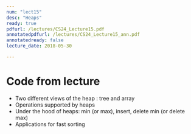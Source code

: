 ```yaml
---
num: "lect15"
desc: "Heaps"
ready: true
pdfurl: /lectures/CS24_Lecture15.pdf
annotatedpdfurl: /lectures/CS24_Lecture15_ann.pdf
annotatedready: false
lecture_date: 2018-05-30

---
```

# Code from lecture

* Two different views of the heap : tree and array 
* Operations supported by heaps
* Under the hood of heaps: min (or max), insert, delete min (or delete max)
* Applications for fast sorting